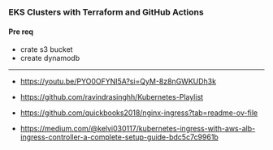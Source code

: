 ### EKS Clusters with Terraform and GitHub Actions

#### Pre req

- crate s3 bucket
- create dynamodb 

---
- https://youtu.be/PYO0OFYNI5A?si=QyM-8z8nGWKUDh3k

- https://github.com/ravindrasinghh/Kubernetes-Playlist

- https://github.com/quickbooks2018/nginx-ingress?tab=readme-ov-file

- https://medium.com/@kelvi030117/kubernetes-ingress-with-aws-alb-ingress-controller-a-complete-setup-guide-bdc5c7c9961b

